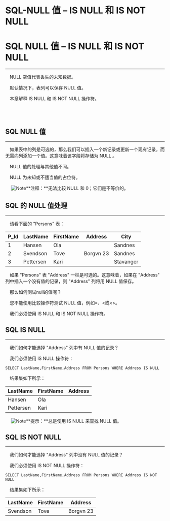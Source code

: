 # SQL-NULL 值 – IS NULL 和 IS NOT NULL


# SQL NULL 值 – IS NULL 和 IS NOT NULL

------

　NULL 空值代表丢失的未知数据。

　默认情况下，表列可以保存 NULL 值。

　本章解释 IS NULL 和 IS NOT NULL 操作符。

​            
​        

## SQL NULL 值

------

　如果表中的列是可选的，那么我们可以插入一个新记录或更新一个现有记录，而无需向列添加一个值。这意味着该字段将存储为 NULL 。            
        

　NULL 值的处理与其他值不同。

　NULL 为未知或不适当值的占位符。

​            　![Note](https://atts.w3cschool.cn/attachments/image/lamp.gif)**注释：**无法比较 NULL 和 0；它们是不等价的。



## SQL 的 NULL 值处理

------

　请看下面的 "Persons" 表：

| P_Id | LastName  | FirstName | Address   | City      |
| ---- | --------- | --------- | --------- | --------- |
| 1    | Hansen    | Ola       |           | Sandnes   |
| 2    | Svendson  | Tove      | Borgvn 23 | Sandnes   |
| 3    | Pettersen | Kari      |           | Stavanger |

　如果 "Persons" 表 "Address" 一栏是可选的。这意味着，如果在 "Address" 列中插入一个没有值的记录，则 "Address" 列将用 NULL 值保存。

　那么如何测试null的值呢？

　您不能使用比较操作符测试 NULL 值，例如=、<或<>。

　我们必须使用 IS NULL 和 IS NOT NULL 操作符。



## SQL IS NULL

------

　我们如何才能选择 "Address" 列中有 NULL 值的记录？

　我们必须使用 IS NULL 操作符：

```
SELECT LastName,FirstName,Address FROM Persons WHERE Address IS NULL
```

　结果集如下所示：

| LastName  | FirstName | Address |
| --------- | --------- | ------- |
| Hansen    | Ola       |         |
| Pettersen | Kari      |         |

​            　![Note](https://atts.w3cschool.cn/attachments/image/lamp.gif)**提示：**总是使用 IS NULL 来查找 NULL 值。



## SQL IS NOT NULL

------

　我们如何才能选择 "Address" 列中没有 NULL 值的记录？

　我们必须使用 IS NOT NULL 操作符：

```
SELECT LastName,FirstName,Address FROM Persons WHERE Address IS NOT NULL
```

　结果集如下所示：

| LastName | FirstName | Address   |
| -------- | --------- | --------- |
| Svendson | Tove      | Borgvn 23 |
